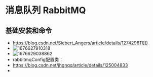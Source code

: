 # 消息队列 RabbitMQ

## 基础安装和命令

- https://blog.csdn.net/Siebert_Angers/article/details/127429611]()
- ![1676627910318](C:\Users\86189\AppData\Roaming\Typora\typora-user-images\1676627910318.png)
- ![1676629038862](C:\Users\86189\AppData\Roaming\Typora\typora-user-images\1676629038862.png)
- rabbitmqConfig配置类：
- https://blog.csdn.net/jhgnqq/article/details/125004833
- 

